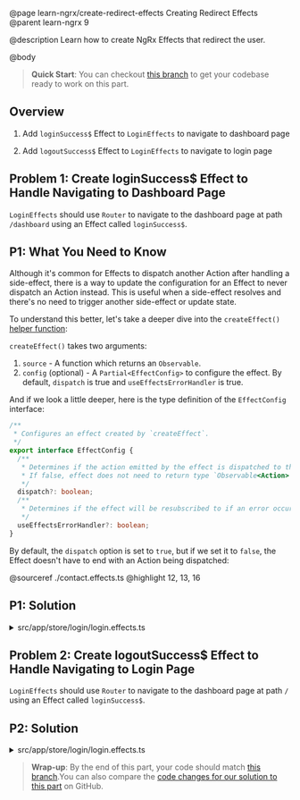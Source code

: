 @page learn-ngrx/create-redirect-effects Creating Redirect Effects
@parent learn-ngrx 9

@description Learn how to create NgRx Effects that redirect the user.

@body

> **Quick Start**: You can checkout [this branch](https://github.com/bitovi/angular-ngrx-chat/tree/test-api-effects) to get your codebase ready to work on this part.

## Overview

1. Add `loginSuccess$` Effect to `LoginEffects` to navigate to dashboard page

2. Add `logoutSuccess$` Effect to `LoginEffects` to navigate to login page

## Problem 1: Create loginSuccess$ Effect to Handle Navigating to Dashboard Page

`LoginEffects` should use `Router` to navigate to the dashboard page at path `/dashboard` using an Effect called `loginSuccess$`.

## P1: What You Need to Know

Although it's common for Effects to dispatch another Action after handling a side-effect, there is a way to update the configuration for an Effect to never dispatch an Action instead. This is useful when a side-effect resolves and there's no need to trigger another side-effect or update state.

To understand this better, let's take a deeper dive into the `createEffect()` [helper function](https://ngrx.io/api/effects/createEffect):


`createEffect()` takes two arguments:

1. `source` - A function which returns an `Observable`.
2. `config` (optional) - A `Partial<EffectConfig>` to configure the effect. By default, `dispatch` is true and `useEffectsErrorHandler` is true.

And if we look a little deeper, here is the type definition of the `EffectConfig` interface:

```ts
/**
 * Configures an effect created by `createEffect`.
 */
export interface EffectConfig {
  /**
   * Determines if the action emitted by the effect is dispatched to the store.
   * If false, effect does not need to return type `Observable<Action>`.
   */
  dispatch?: boolean;
  /**
   * Determines if the effect will be resubscribed to if an error occurs in the main actions stream.
   */
  useEffectsErrorHandler?: boolean;
}
```

By default, the `dispatch` option is set to `true`, but if we set it to `false`, the Effect doesn't have to end with an Action being dispatched:

@sourceref ./contact.effects.ts
@highlight 12, 13, 16

## P1: Solution

<details>
<summary>src/app/store/login/login.effects.ts</summary>

@diff ../7-create-api-effects/login.effects.ts ./login.effects-login-success-effect.ts only

</details>

## Problem 2: Create logoutSuccess$ Effect to Handle Navigating to Login Page

`LoginEffects` should use `Router` to navigate to the dashboard page at path `/` using an Effect called `loginSuccess$`.

## P2: Solution

<details>
<summary>src/app/store/login/login.effects.ts</summary>

@diff ./login.effects-login-success-effect.ts ./login.effects.ts only

</details>

> **Wrap-up**: By the end of this part, your code should match [this branch](https://github.com/bitovi/angular-ngrx-chat/tree/create-redirect-effects).You can also compare the [code changes for our solution to this part](https://github.com/bitovi/angular-ngrx-chat/compare/test-api-effects...create-redirect-effects) on GitHub.
